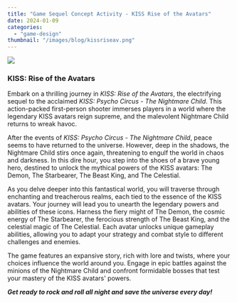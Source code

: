 ```yaml
---
title: "Game Sequel Concept Activity - KISS Rise of the Avatars"
date: 2024-01-09
categories: 
  - "game-design"
thumbnail: "/images/blog/kissriseav.png"
---
```


![](images/riseoftheavatars.png)

### KISS: Rise of the Avatars

Embark on a thrilling journey in _KISS: Rise of the Avatars_, the electrifying sequel to the acclaimed _KISS: Psycho Circus - The Nightmare Child_. This action-packed first-person shooter immerses players in a world where the legendary KISS avatars reign supreme, and the malevolent Nightmare Child returns to wreak havoc.

After the events of _KISS: Psycho Circus - The Nightmare Child_, peace seems to have returned to the universe. However, deep in the shadows, the Nightmare Child stirs once again, threatening to engulf the world in chaos and darkness. In this dire hour, you step into the shoes of a brave young hero, destined to unlock the mythical powers of the KISS avatars: The Demon, The Starbearer, The Beast King, and The Celestial.

As you delve deeper into this fantastical world, you will traverse through enchanting and treacherous realms, each tied to the essence of the KISS avatars. Your journey will lead you to unearth the legendary powers and abilities of these icons. Harness the fiery might of The Demon, the cosmic energy of The Starbearer, the ferocious strength of The Beast King, and the celestial magic of The Celestial. Each avatar unlocks unique gameplay abilities, allowing you to adapt your strategy and combat style to different challenges and enemies.

The game features an expansive story, rich with lore and twists, where your choices influence the world around you. Engage in epic battles against the minions of the Nightmare Child and confront formidable bosses that test your mastery of the KISS avatars' powers.

_**Get ready to rock and roll all night and save the universe every day!**_
